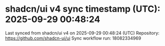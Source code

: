 # shadcn/ui v4 sync timestamp (UTC): 2025-09-29 00:48:24
Last synced from shadcn/ui v4 on 2025-09-29 00:48:24 (UTC)
Repository: https://github.com/shadcn-ui/ui
Sync workflow run: 18082334969
